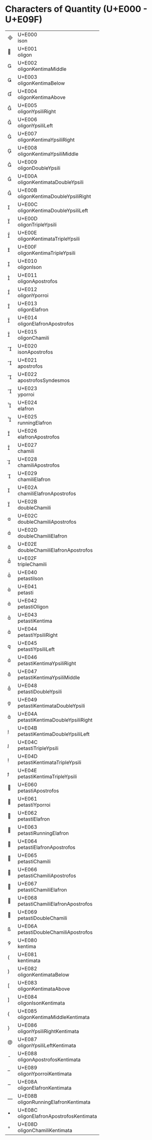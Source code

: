 <link rel="stylesheet" href="tables/tables.css" />

# Characters of Quantity (U+E000 - U+E09F)

<table>
<tr>
    <td>
        <span class="neanes">&#xE000;</span>
    </td>
    <td>
        <div class="code-point">
            U+E000
        </div>
        <div class="glyph-name">
            ison
        </div>
    </td>
</tr>
<tr>
    <td>
        <span class="neanes">&#xE001;</span>
    </td>
    <td>
        <div class="code-point">
            U+E001
        </div>
        <div class="glyph-name">
            oligon
        </div>
    </td>
</tr>
<tr>
    <td>
        <span class="neanes">&#xE002;</span>
    </td>
    <td>
        <div class="code-point">
            U+E002
        </div>
        <div class="glyph-name">
            oligonKentimaMiddle
        </div>
    </td>
</tr>
<tr>
    <td>
        <span class="neanes">&#xE003;</span>
    </td>
    <td>
        <div class="code-point">
            U+E003
        </div>
        <div class="glyph-name">
            oligonKentimaBelow
        </div>
    </td>
</tr>
<tr>
    <td>
        <span class="neanes">&#xE004;</span>
    </td>
    <td>
        <div class="code-point">
            U+E004
        </div>
        <div class="glyph-name">
            oligonKentimaAbove
        </div>
    </td>
</tr>
<tr>
    <td>
        <span class="neanes">&#xE005;</span>
    </td>
    <td>
        <div class="code-point">
            U+E005
        </div>
        <div class="glyph-name">
            oligonYpsiliRight
        </div>
    </td>
</tr>
<tr>
    <td>
        <span class="neanes">&#xE006;</span>
    </td>
    <td>
        <div class="code-point">
            U+E006
        </div>
        <div class="glyph-name">
            oligonYpsiliLeft
        </div>
    </td>
</tr>
<tr>
    <td>
        <span class="neanes">&#xE007;</span>
    </td>
    <td>
        <div class="code-point">
            U+E007
        </div>
        <div class="glyph-name">
            oligonKentimaYpsiliRight
        </div>
    </td>
</tr>
<tr>
    <td>
        <span class="neanes">&#xE008;</span>
    </td>
    <td>
        <div class="code-point">
            U+E008
        </div>
        <div class="glyph-name">
            oligonKentimaYpsiliMiddle
        </div>
    </td>
</tr>
<tr>
    <td>
        <span class="neanes">&#xE009;</span>
    </td>
    <td>
        <div class="code-point">
            U+E009
        </div>
        <div class="glyph-name">
            oligonDoubleYpsili
        </div>
    </td>
</tr>
<tr>
    <td>
        <span class="neanes">&#xE00A;</span>
    </td>
    <td>
        <div class="code-point">
            U+E00A
        </div>
        <div class="glyph-name">
            oligonKentimataDoubleYpsili
        </div>
    </td>
</tr>
<tr>
    <td>
        <span class="neanes">&#xE00B;</span>
    </td>
    <td>
        <div class="code-point">
            U+E00B
        </div>
        <div class="glyph-name">
            oligonKentimaDoubleYpsiliRight
        </div>
    </td>
</tr>
<tr>
    <td>
        <span class="neanes">&#xE00C;</span>
    </td>
    <td>
        <div class="code-point">
            U+E00C
        </div>
        <div class="glyph-name">
            oligonKentimaDoubleYpsiliLeft
        </div>
    </td>
</tr>
<tr>
    <td>
        <span class="neanes">&#xE00D;</span>
    </td>
    <td>
        <div class="code-point">
            U+E00D
        </div>
        <div class="glyph-name">
            oligonTripleYpsili
        </div>
    </td>
</tr>
<tr>
    <td>
        <span class="neanes">&#xE00E;</span>
    </td>
    <td>
        <div class="code-point">
            U+E00E
        </div>
        <div class="glyph-name">
            oligonKentimataTripleYpsili
        </div>
    </td>
</tr>
<tr>
    <td>
        <span class="neanes">&#xE00F;</span>
    </td>
    <td>
        <div class="code-point">
            U+E00F
        </div>
        <div class="glyph-name">
            oligonKentimaTripleYpsili
        </div>
    </td>
</tr>
<tr>
    <td>
        <span class="neanes">&#xE010;</span>
    </td>
    <td>
        <div class="code-point">
            U+E010
        </div>
        <div class="glyph-name">
            oligonIson
        </div>
    </td>
</tr>
<tr>
    <td>
        <span class="neanes">&#xE011;</span>
    </td>
    <td>
        <div class="code-point">
            U+E011
        </div>
        <div class="glyph-name">
            oligonApostrofos
        </div>
    </td>
</tr>
<tr>
    <td>
        <span class="neanes">&#xE012;</span>
    </td>
    <td>
        <div class="code-point">
            U+E012
        </div>
        <div class="glyph-name">
            oligonYporroi
        </div>
    </td>
</tr>
<tr>
    <td>
        <span class="neanes">&#xE013;</span>
    </td>
    <td>
        <div class="code-point">
            U+E013
        </div>
        <div class="glyph-name">
            oligonElafron
        </div>
    </td>
</tr>
<tr>
    <td>
        <span class="neanes">&#xE014;</span>
    </td>
    <td>
        <div class="code-point">
            U+E014
        </div>
        <div class="glyph-name">
            oligonElafronApostrofos
        </div>
    </td>
</tr>
<tr>
    <td>
        <span class="neanes">&#xE015;</span>
    </td>
    <td>
        <div class="code-point">
            U+E015
        </div>
        <div class="glyph-name">
            oligonChamili
        </div>
    </td>
</tr>
<tr>
    <td>
        <span class="neanes">&#xE020;</span>
    </td>
    <td>
        <div class="code-point">
            U+E020
        </div>
        <div class="glyph-name">
            isonApostrofos
        </div>
    </td>
</tr>
<tr>
    <td>
        <span class="neanes">&#xE021;</span>
    </td>
    <td>
        <div class="code-point">
            U+E021
        </div>
        <div class="glyph-name">
            apostrofos
        </div>
    </td>
</tr>
<tr>
    <td>
        <span class="neanes">&#xE022;</span>
    </td>
    <td>
        <div class="code-point">
            U+E022
        </div>
        <div class="glyph-name">
            apostrofosSyndesmos
        </div>
    </td>
</tr>
<tr>
    <td>
        <span class="neanes">&#xE023;</span>
    </td>
    <td>
        <div class="code-point">
            U+E023
        </div>
        <div class="glyph-name">
            yporroi
        </div>
    </td>
</tr>
<tr>
    <td>
        <span class="neanes">&#xE024;</span>
    </td>
    <td>
        <div class="code-point">
            U+E024
        </div>
        <div class="glyph-name">
            elafron
        </div>
    </td>
</tr>
<tr>
    <td>
        <span class="neanes">&#xE025;</span>
    </td>
    <td>
        <div class="code-point">
            U+E025
        </div>
        <div class="glyph-name">
            runningElafron
        </div>
    </td>
</tr>
<tr>
    <td>
        <span class="neanes">&#xE026;</span>
    </td>
    <td>
        <div class="code-point">
            U+E026
        </div>
        <div class="glyph-name">
            elafronApostrofos
        </div>
    </td>
</tr>
<tr>
    <td>
        <span class="neanes">&#xE027;</span>
    </td>
    <td>
        <div class="code-point">
            U+E027
        </div>
        <div class="glyph-name">
            chamili
        </div>
    </td>
</tr>
<tr>
    <td>
        <span class="neanes">&#xE028;</span>
    </td>
    <td>
        <div class="code-point">
            U+E028
        </div>
        <div class="glyph-name">
            chamiliApostrofos
        </div>
    </td>
</tr>
<tr>
    <td>
        <span class="neanes">&#xE029;</span>
    </td>
    <td>
        <div class="code-point">
            U+E029
        </div>
        <div class="glyph-name">
            chamiliElafron
        </div>
    </td>
</tr>
<tr>
    <td>
        <span class="neanes">&#xE02A;</span>
    </td>
    <td>
        <div class="code-point">
            U+E02A
        </div>
        <div class="glyph-name">
            chamiliElafronApostrofos
        </div>
    </td>
</tr>
<tr>
    <td>
        <span class="neanes">&#xE02B;</span>
    </td>
    <td>
        <div class="code-point">
            U+E02B
        </div>
        <div class="glyph-name">
            doubleChamili
        </div>
    </td>
</tr>
<tr>
    <td>
        <span class="neanes">&#xE02C;</span>
    </td>
    <td>
        <div class="code-point">
            U+E02C
        </div>
        <div class="glyph-name">
            doubleChamiliApostrofos
        </div>
    </td>
</tr>
<tr>
    <td>
        <span class="neanes">&#xE02D;</span>
    </td>
    <td>
        <div class="code-point">
            U+E02D
        </div>
        <div class="glyph-name">
            doubleChamiliElafron
        </div>
    </td>
</tr>
<tr>
    <td>
        <span class="neanes">&#xE02E;</span>
    </td>
    <td>
        <div class="code-point">
            U+E02E
        </div>
        <div class="glyph-name">
            doubleChamiliElafronApostrofos
        </div>
    </td>
</tr>
<tr>
    <td>
        <span class="neanes">&#xE02F;</span>
    </td>
    <td>
        <div class="code-point">
            U+E02F
        </div>
        <div class="glyph-name">
            tripleChamili
        </div>
    </td>
</tr>
<tr>
    <td>
        <span class="neanes">&#xE040;</span>
    </td>
    <td>
        <div class="code-point">
            U+E040
        </div>
        <div class="glyph-name">
            petastiIson
        </div>
    </td>
</tr>
<tr>
    <td>
        <span class="neanes">&#xE041;</span>
    </td>
    <td>
        <div class="code-point">
            U+E041
        </div>
        <div class="glyph-name">
            petasti
        </div>
    </td>
</tr>
<tr>
    <td>
        <span class="neanes">&#xE042;</span>
    </td>
    <td>
        <div class="code-point">
            U+E042
        </div>
        <div class="glyph-name">
            petastiOligon
        </div>
    </td>
</tr>
<tr>
    <td>
        <span class="neanes">&#xE043;</span>
    </td>
    <td>
        <div class="code-point">
            U+E043
        </div>
        <div class="glyph-name">
            petastiKentima
        </div>
    </td>
</tr>
<tr>
    <td>
        <span class="neanes">&#xE044;</span>
    </td>
    <td>
        <div class="code-point">
            U+E044
        </div>
        <div class="glyph-name">
            petastiYpsiliRight
        </div>
    </td>
</tr>
<tr>
    <td>
        <span class="neanes">&#xE045;</span>
    </td>
    <td>
        <div class="code-point">
            U+E045
        </div>
        <div class="glyph-name">
            petastiYpsiliLeft
        </div>
    </td>
</tr>
<tr>
    <td>
        <span class="neanes">&#xE046;</span>
    </td>
    <td>
        <div class="code-point">
            U+E046
        </div>
        <div class="glyph-name">
            petastiKentimaYpsiliRight
        </div>
    </td>
</tr>
<tr>
    <td>
        <span class="neanes">&#xE047;</span>
    </td>
    <td>
        <div class="code-point">
            U+E047
        </div>
        <div class="glyph-name">
            petastiKentimaYpsiliMiddle
        </div>
    </td>
</tr>
<tr>
    <td>
        <span class="neanes">&#xE048;</span>
    </td>
    <td>
        <div class="code-point">
            U+E048
        </div>
        <div class="glyph-name">
            petastiDoubleYpsili
        </div>
    </td>
</tr>
<tr>
    <td>
        <span class="neanes">&#xE049;</span>
    </td>
    <td>
        <div class="code-point">
            U+E049
        </div>
        <div class="glyph-name">
            petastiKentimataDoubleYpsili
        </div>
    </td>
</tr>
<tr>
    <td>
        <span class="neanes">&#xE04A;</span>
    </td>
    <td>
        <div class="code-point">
            U+E04A
        </div>
        <div class="glyph-name">
            petastiKentimaDoubleYpsiliRight
        </div>
    </td>
</tr>
<tr>
    <td>
        <span class="neanes">&#xE04B;</span>
    </td>
    <td>
        <div class="code-point">
            U+E04B
        </div>
        <div class="glyph-name">
            petastiKentimaDoubleYpsiliLeft
        </div>
    </td>
</tr>
<tr>
    <td>
        <span class="neanes">&#xE04C;</span>
    </td>
    <td>
        <div class="code-point">
            U+E04C
        </div>
        <div class="glyph-name">
            petastiTripleYpsili
        </div>
    </td>
</tr>
<tr>
    <td>
        <span class="neanes">&#xE04D;</span>
    </td>
    <td>
        <div class="code-point">
            U+E04D
        </div>
        <div class="glyph-name">
            petastiKentimataTripleYpsili
        </div>
    </td>
</tr>
<tr>
    <td>
        <span class="neanes">&#xE04E;</span>
    </td>
    <td>
        <div class="code-point">
            U+E04E
        </div>
        <div class="glyph-name">
            petastiKentimaTripleYpsili
        </div>
    </td>
</tr>
<tr>
    <td>
        <span class="neanes">&#xE060;</span>
    </td>
    <td>
        <div class="code-point">
            U+E060
        </div>
        <div class="glyph-name">
            petastiApostrofos
        </div>
    </td>
</tr>
<tr>
    <td>
        <span class="neanes">&#xE061;</span>
    </td>
    <td>
        <div class="code-point">
            U+E061
        </div>
        <div class="glyph-name">
            petastiYporroi
        </div>
    </td>
</tr>
<tr>
    <td>
        <span class="neanes">&#xE062;</span>
    </td>
    <td>
        <div class="code-point">
            U+E062
        </div>
        <div class="glyph-name">
            petastiElafron
        </div>
    </td>
</tr>
<tr>
    <td>
        <span class="neanes">&#xE063;</span>
    </td>
    <td>
        <div class="code-point">
            U+E063
        </div>
        <div class="glyph-name">
            petastiRunningElafron
        </div>
    </td>
</tr>
<tr>
    <td>
        <span class="neanes">&#xE064;</span>
    </td>
    <td>
        <div class="code-point">
            U+E064
        </div>
        <div class="glyph-name">
            petastiElafronApostrofos
        </div>
    </td>
</tr>
<tr>
    <td>
        <span class="neanes">&#xE065;</span>
    </td>
    <td>
        <div class="code-point">
            U+E065
        </div>
        <div class="glyph-name">
            petastiChamili
        </div>
    </td>
</tr>
<tr>
    <td>
        <span class="neanes">&#xE066;</span>
    </td>
    <td>
        <div class="code-point">
            U+E066
        </div>
        <div class="glyph-name">
            petastiChamiliApostrofos
        </div>
    </td>
</tr>
<tr>
    <td>
        <span class="neanes">&#xE067;</span>
    </td>
    <td>
        <div class="code-point">
            U+E067
        </div>
        <div class="glyph-name">
            petastiChamiliElafron
        </div>
    </td>
</tr>
<tr>
    <td>
        <span class="neanes">&#xE068;</span>
    </td>
    <td>
        <div class="code-point">
            U+E068
        </div>
        <div class="glyph-name">
            petastiChamiliElafronApostrofos
        </div>
    </td>
</tr>
<tr>
    <td>
        <span class="neanes">&#xE069;</span>
    </td>
    <td>
        <div class="code-point">
            U+E069
        </div>
        <div class="glyph-name">
            petastiDoubleChamili
        </div>
    </td>
</tr>
<tr>
    <td>
        <span class="neanes">&#xE06A;</span>
    </td>
    <td>
        <div class="code-point">
            U+E06A
        </div>
        <div class="glyph-name">
            petastiDoubleChamiliApostrofos
        </div>
    </td>
</tr>
<tr>
    <td>
        <span class="neanes">&#xE080;</span>
    </td>
    <td>
        <div class="code-point">
            U+E080
        </div>
        <div class="glyph-name">
            kentima
        </div>
    </td>
</tr>
<tr>
    <td>
        <span class="neanes">&#xE081;</span>
    </td>
    <td>
        <div class="code-point">
            U+E081
        </div>
        <div class="glyph-name">
            kentimata
        </div>
    </td>
</tr>
<tr>
    <td>
        <span class="neanes">&#xE082;</span>
    </td>
    <td>
        <div class="code-point">
            U+E082
        </div>
        <div class="glyph-name">
            oligonKentimataBelow
        </div>
    </td>
</tr>
<tr>
    <td>
        <span class="neanes">&#xE083;</span>
    </td>
    <td>
        <div class="code-point">
            U+E083
        </div>
        <div class="glyph-name">
            oligonKentimataAbove
        </div>
    </td>
</tr>
<tr>
    <td>
        <span class="neanes">&#xE084;</span>
    </td>
    <td>
        <div class="code-point">
            U+E084
        </div>
        <div class="glyph-name">
            oligonIsonKentimata
        </div>
    </td>
</tr>
<tr>
    <td>
        <span class="neanes">&#xE085;</span>
    </td>
    <td>
        <div class="code-point">
            U+E085
        </div>
        <div class="glyph-name">
            oligonKentimaMiddleKentimata
        </div>
    </td>
</tr>
<tr>
    <td>
        <span class="neanes">&#xE086;</span>
    </td>
    <td>
        <div class="code-point">
            U+E086
        </div>
        <div class="glyph-name">
            oligonYpsiliRightKentimata
        </div>
    </td>
</tr>
<tr>
    <td>
        <span class="neanes">&#xE087;</span>
    </td>
    <td>
        <div class="code-point">
            U+E087
        </div>
        <div class="glyph-name">
            oligonYpsiliLeftKentimata
        </div>
    </td>
</tr>
<tr>
    <td>
        <span class="neanes">&#xE088;</span>
    </td>
    <td>
        <div class="code-point">
            U+E088
        </div>
        <div class="glyph-name">
            oligonApostrofosKentimata
        </div>
    </td>
</tr>
<tr>
    <td>
        <span class="neanes">&#xE089;</span>
    </td>
    <td>
        <div class="code-point">
            U+E089
        </div>
        <div class="glyph-name">
            oligonYporroiKentimata
        </div>
    </td>
</tr>
<tr>
    <td>
        <span class="neanes">&#xE08A;</span>
    </td>
    <td>
        <div class="code-point">
            U+E08A
        </div>
        <div class="glyph-name">
            oligonElafronKentimata
        </div>
    </td>
</tr>
<tr>
    <td>
        <span class="neanes">&#xE08B;</span>
    </td>
    <td>
        <div class="code-point">
            U+E08B
        </div>
        <div class="glyph-name">
            oligonRunningElafronKentimata
        </div>
    </td>
</tr>
<tr>
    <td>
        <span class="neanes">&#xE08C;</span>
    </td>
    <td>
        <div class="code-point">
            U+E08C
        </div>
        <div class="glyph-name">
            oligonElafronApostrofosKentimata
        </div>
    </td>
</tr>
<tr>
    <td>
        <span class="neanes">&#xE08D;</span>
    </td>
    <td>
        <div class="code-point">
            U+E08D
        </div>
        <div class="glyph-name">
            oligonChamiliKentimata
        </div>
    </td>
</tr>
</table>
</body></html>
